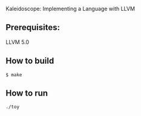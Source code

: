 Kaleidoscope: Implementing a Language with LLVM

## Prerequisites:

LLVM 5.0

## How to build

```
$ make
```

## How to run

```
./toy
```
